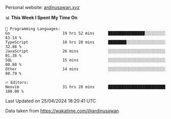 Personal website: [ardinusawan.xyz](https://ardinusawan.xyz)

<!--START_SECTION:waka-->
📊 **This Week I Spent My Time On** 

```text
💬 Programming Languages: 
Go                       19 hrs 52 mins      ████████████████░░░░░░░░░   63.14 % 
TypeScript               10 hrs 20 mins      ████████░░░░░░░░░░░░░░░░░   32.88 % 
JavaScript               26 mins             ░░░░░░░░░░░░░░░░░░░░░░░░░   01.38 % 
SQL                      15 mins             ░░░░░░░░░░░░░░░░░░░░░░░░░   00.80 % 
Other                    14 mins             ░░░░░░░░░░░░░░░░░░░░░░░░░   00.79 % 

🔥 Editors: 
Neovim                   31 hrs 28 mins      █████████████████████████   100.00 % 
```


 Last Updated on 25/04/2024 18:20:41 UTC
<!--END_SECTION:waka-->
Data taken from https://wakatime.com/@ardinusawan
